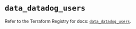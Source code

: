 # `data_datadog_users`

Refer to the Terraform Registry for docs: [`data_datadog_users`](https://registry.terraform.io/providers/datadog/datadog/3.59.0/docs/data-sources/users).
